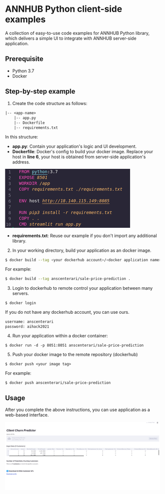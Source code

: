 # ANNHUB Python client-side examples

A collection of easy-to-use code examples for ANNHUB Python library, which delivers a simple UI to integrate with ANNHUB server-side application.

## Prerequisite

* Python 3.7
* Docker

## Step-by-step example
1. Create the code structure as follows:
```angular2html
|-- <app-name>
	|-- app.py
	|-- Dockerfile
	|-- requirements.txt
```
In this structure:
* **app.py**: Contain your application's logic and UI development.
* **Dockerfile**: Docker's config to build your docker image. Replace your host in **line 6**, your host is obtained from server-side application's address.

![Docker instruction](figures/Dockerfile.png)

* **requirements.txt**: Reuse our example if you don't import any additional library.

2. In your working directory, build your application as an docker image.
```bash
$ docker build --tag <your dockerhub account>/<docker application name>:<your company name-version> .
```
For example: 
```bash
$ docker build --tag anscenterari/sale-price-prediction .
```
3. Login to dockerhub to remote control your application between many servers.
 ```
 $ docker login
 ```
 If you do not have any dockerhub account, you can use ours.
 ```
 username: anscenterari
 password: aihack2021
 ```
 4. Run your application within a docker container:
 ```
 $ docker run -d -p 8051:8051 anscenterari/sale-price-prediction
 ```
 5. Push your docker image to the remote repository (dockerhub)
 ```
 $ docker push <your image tag>
 ```
 For example:
 ```
 $ docker push anscenterari/sale-price-prediction
 ```
## Usage
After you complete the above instructions, you can use application as a web-based interface.

![Example UI](figures/app.png)